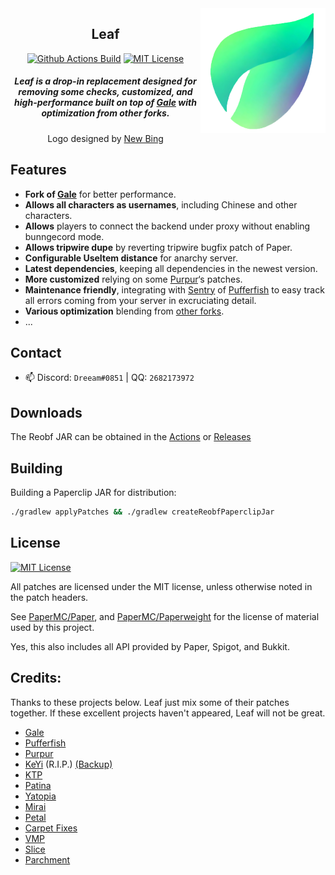<img src="Leaf.png" alt="Leaf logo" align="right" width="200">
<div align="center">

## Leaf

[![Github Actions Build](https://img.shields.io/github/actions/workflow/status/Winds-Studio/Leaf/build-1194.yml?branch=ver%2F1.19.4&style=flat-square)](https://github.com/Winds-Studio/Leaf/releases)
[![MIT License](https://img.shields.io/github/license/Winds-Studio/Leaf?style=flat-square)](LICENSE)

<h5>Leaf is a drop-in replacement designed for removing some checks, customized, and high-performance built on top of <a href="https://github.com/GaleMC/Gale">Gale</a> with optimization from other forks.</h5>
<h8>Logo designed by <a href="https://www.bing.com/new">New Bing</a></h8>
</div>

## Features
 - **Fork of [Gale](https://github.com/GaleMC/Gale)** for better performance.
 - **Allows all characters as usernames**, including Chinese and other characters.
 - **Allows** players to connect the backend under proxy without enabling bunngecord mode.
 - **Allows tripwire dupe** by reverting tripwire bugfix patch of Paper.
 - **Configurable UseItem distance** for anarchy server.
 - **Latest dependencies**, keeping all dependencies in the newest version.
 - **More customized** relying on some [Purpur](https://github.com/PurpurMC/Purpur)‘s patches.
 - **Maintenance friendly**, integrating with [Sentry](https://sentry.io/welcome/) of [Pufferfish](https://github.com/pufferfish-gg/Pufferfish/blob/ver/1.19/patches/server/0005-Add-Sentry.patch) to easy track all errors coming from your server in excruciating detail.
 - **Various optimization** blending from [other forks](https://github.com/Winds-Studio/Leaf#credits).
 - ...

## Contact

- 📫 Discord: `Dreeam#0851` | QQ: `2682173972`


## Downloads

The Reobf JAR can be obtained in the [Actions](https://github.com/Winds-Studio/Leaf/actions) or [Releases](https://github.com/Winds-Studio/Leaf/releases)


## Building

Building a Paperclip JAR for distribution:

```bash
./gradlew applyPatches && ./gradlew createReobfPaperclipJar
```


## License
[![MIT License](https://img.shields.io/github/license/Winds-Studio/Leaf?style=flat-square)](LICENSE)

All patches are licensed under the MIT license, unless otherwise noted in the patch headers.

See [PaperMC/Paper](https://github.com/PaperMC/Paper), and [PaperMC/Paperweight](https://github.com/PaperMC/paperweight) for the license of material used by this project.

Yes, this also includes all API provided by Paper, Spigot, and Bukkit.


Credits:
-------------
Thanks to these projects below. Leaf just mix some of their patches together. If these excellent projects haven't appeared, Leaf will not be great.

- [Gale](https://github.com/GaleMC/Gale)
- [Pufferfish](https://github.com/pufferfish-gg/Pufferfish)
- [Purpur](https://github.com/PurpurMC/Purpur)
- [KeYi](https://github.com/KeYiMC/KeYi) (R.I.P.) [(Backup)](https://github.com/MikuMC/KeYiBackup)
- [KTP](https://github.com/lynxplay/ktp)
- [Patina](https://github.com/PatinaMC/Patina)
- [Yatopia](https://github.com/YatopiaMC/Yatopia)
- [Mirai](https://github.com/etil2jz/Mirai)
- [Petal](https://github.com/Bloom-host/Petal)
- [Carpet Fixes](https://github.com/fxmorin/carpet-fixes)
- [VMP](https://github.com/RelativityMC/VMP-fabric) <!-- - [Hearse](https://github.com/Era4FunMC/Hearse) -->
- [Slice](https://github.com/Cryptite/Slice)
- [Parchment](https://github.com/ProjectEdenGG/Parchment)

